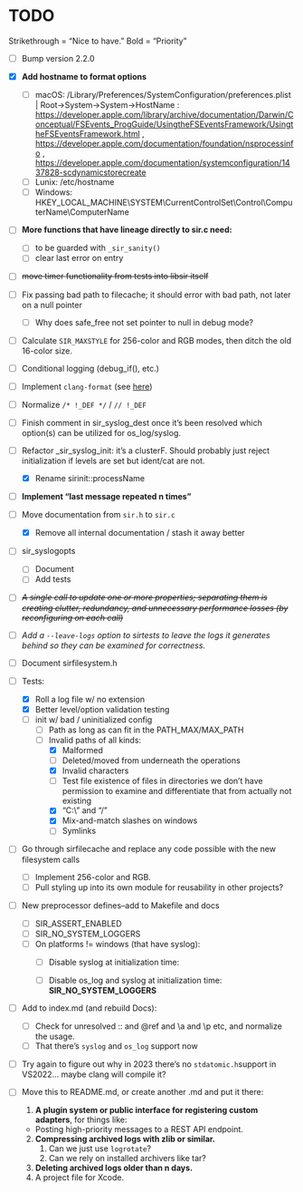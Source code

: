 # TODO

Strikethrough = “Nice to have.”
Bold = “Priority”

- [ ] Bump version 2.2.0
- [x] **Add hostname to format options**

  - [ ] macOS: /Library/Preferences/SystemConfiguration/preferences.plist | Root->System->System->HostName : https://developer.apple.com/library/archive/documentation/Darwin/Conceptual/FSEvents_ProgGuide/UsingtheFSEventsFramework/UsingtheFSEventsFramework.html , https://developer.apple.com/documentation/foundation/nsprocessinfo , https://developer.apple.com/documentation/systemconfiguration/1437828-scdynamicstorecreate
  - [ ] Lunix: /etc/hostname
  - [ ] Windows: HKEY_LOCAL_MACHINE\SYSTEM\CurrentControlSet\Control\ComputerName\ComputerName
- [ ] **More functions that have lineage directly to sir.c need:**
  - [ ]  to be guarded with `_sir_sanity()`
  - [ ] clear last error on entry
- [ ] ~~move timer functionality from tests into libsir itself~~
- [ ] Fix passing bad path to filecache; it should error with bad path, not later on a null pointer

  - [ ] Why does safe_free not set pointer to null in debug mode?
- [ ] Calculate `SIR_MAXSTYLE` for 256-color and RGB modes, then ditch the old 16-color size.
- [ ] Conditional logging (debug_if(), etc.)
- [ ] Implement `clang-format` (see [here](https://github.com/nullromo/doxygen-example/blob/main/.clang-format))
- [ ] Normalize `/* !_DEF */` / `// !_DEF`
- [ ] Finish comment in sir_syslog_dest once it’s been resolved which option(s) can be utilized for os_log/syslog.
- [ ] Refactor _sir_syslog_init: it’s a clusterF. Should probably just reject initialization if levels are set but ident/cat are not.
  - [x] Rename sirinit::processName
- [ ] **Implement “last message repeated n times”**
- [ ] Move documentation from `sir.h` to `sir.c`
  - [x] Remove all internal documentation / stash it away better
- [ ] sir_syslogopts
  - [ ] Document
  - [ ] Add tests
- [ ] ~~*A single call to update one or more properties;  separating them is creating clutter, redundancy, and unnecessary performance losses (by reconfiguring on each call)*~~
- [ ] *Add a `--leave-logs` option to sirtests to leave the logs it generates behind so they can be examined for correctness.*
- [ ] Document sirfilesystem.h
- [ ] Tests:
  - [x] Roll a log file w/ no extension
  - [x] Better level/option validation testing
  - [ ] init w/ bad / uninitialized config
    - [ ] Path as long as can fit in the PATH_MAX/MAX_PATH
    - [ ] Invalid paths of all kinds:
      - [x] Malformed
      - [ ] Deleted/moved from underneath the operations
      - [x] Invalid characters
      - [ ] Test file existence of files in directories we don’t have permission to examine and differentiate that from actually not existing
      - [x] “C:\” and “/”
      - [x] Mix-and-match slashes on windows
      - [ ] Symlinks
- [ ] Go through sirfilecache and replace any code possible with the new filesystem calls
  - [ ] Implement 256-color and RGB.
  - [ ] Pull styling up into its own module for reusability in other projects?
- [ ] New preprocessor defines–add to Makefile and docs
  - [ ] SIR_ASSERT_ENABLED
  - [ ] SIR_NO_SYSTEM_LOGGERS
  - [ ] On platforms != windows (that have syslog):
    - [ ] Disable syslog at initialization time:

    - [ ] Disable os_log and syslog at initialization time: **SIR_NO_SYSTEM_LOGGERS**
- [ ] Add to index.md (and rebuild Docs):
  - [ ] Check for unresolved :: and @ref and \a and \p etc, and normalize the usage.
  - [ ] That there’s `syslog` and `os_log` support now
- [ ] Try again to figure out why in 2023 there’s no `stdatomic.h`support in VS2022… maybe clang will compile it?
- [ ] Move this to README.md, or create another .md and put it there:

  1. **A plugin system or public interface for registering custom adapters**, for things like:
    - Posting high-priority messages to a REST API endpoint.
  2. **Compressing archived logs with zlib or similar.**
      1. Can we just use `logrotate`?
      2. Can we rely on installed archivers like tar?
  3. **Deleting archived logs older than n days.**
  4. A project file for Xcode.

